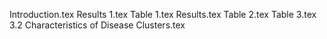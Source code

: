 Introduction.tex
Results 1.tex
Table 1.tex
Results.tex
Table 2.tex
Table 3.tex
3.2	Characteristics of Disease Clusters.tex